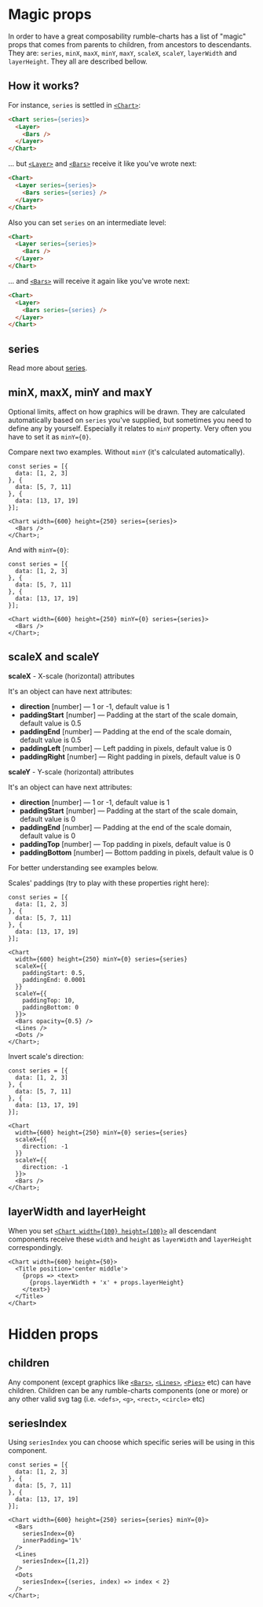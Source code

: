 # Magic props

In order to have a great composability rumble-charts has a list of "magic" props that comes from parents to children,
from ancestors to descendants. They are: `series`, `minX`, `maxX`, `minY`, `maxY`, `scaleX`, `scaleY`, 
`layerWidth` and `layerHeight`. They all are described bellow.

## How it works?

For instance, `series` is settled in [`<Chart>`](#Chart):  

```html
<Chart series={series}>
  <Layer>
    <Bars />
  </Layer>
</Chart>
```

... but [`<Layer>`](#Layer) and [`<Bars>`](#Bars) receive it like you've wrote next:
 
```html
<Chart>
  <Layer series={series}>
    <Bars series={series} />
  </Layer>
</Chart>
```

Also you can set `series` on an intermediate level:

```html
<Chart>
  <Layer series={series}>
    <Bars />
  </Layer>
</Chart>
```

... and [`<Bars>`](#Bars) will receive it again like you've wrote next:

```html
<Chart>
  <Layer>
    <Bars series={series} />
  </Layer>
</Chart>
```

## series

Read more about [series](#Series).

## minX, maxX, minY and maxY

Optional limits, affect on how graphics will be drawn. They are calculated 
automatically based on `series` you've supplied, but sometimes you need to define 
any by yourself. Especially it relates to `minY` property. Very often you have to set it as `minY={0}`.

Compare next two examples. Without `minY` (it's calculated automatically).

```
const series = [{
  data: [1, 2, 3]
}, {
  data: [5, 7, 11]
}, {
  data: [13, 17, 19]
}];

<Chart width={600} height={250} series={series}>
  <Bars />
</Chart>;
```

And with `minY={0}`:

```
const series = [{
  data: [1, 2, 3]
}, {
  data: [5, 7, 11]
}, {
  data: [13, 17, 19]
}];

<Chart width={600} height={250} minY={0} series={series}>
  <Bars />
</Chart>;
```
## scaleX and scaleY

**scaleX** - X-scale (horizontal) attributes

It's an object can have next attributes:
- **direction** [number] — 1 or -1, default value is 1
- **paddingStart** [number] — Padding at the start of the scale domain, default value is 0.5
- **paddingEnd** [number] — Padding at the end of the scale domain, default value is 0.5
- **paddingLeft** [number] — Left padding in pixels, default value is 0
- **paddingRight** [number] — Right padding in pixels, default value is 0

**scaleY** - Y-scale (horizontal) attributes

It's an object can have next attributes:
- **direction** [number] — 1 or -1, default value is 1
- **paddingStart** [number] — Padding at the start of the scale domain, default value is 0
- **paddingEnd** [number] — Padding at the end of the scale domain, default value is 0
- **paddingTop** [number] — Top padding in pixels, default value is 0
- **paddingBottom** [number] — Bottom padding in pixels, default value is 0

For better understanding see examples below.

Scales' paddings (try to play with these properties right here):

```
const series = [{
  data: [1, 2, 3]
}, {
  data: [5, 7, 11]
}, {
  data: [13, 17, 19]
}];

<Chart 
  width={600} height={250} minY={0} series={series}
  scaleX={{
    paddingStart: 0.5, 
    paddingEnd: 0.0001
  }}
  scaleY={{
    paddingTop: 10, 
    paddingBottom: 0
  }}>
  <Bars opacity={0.5} />
  <Lines />
  <Dots />
</Chart>;
```

Invert scale's direction:

```
const series = [{
  data: [1, 2, 3]
}, {
  data: [5, 7, 11]
}, {
  data: [13, 17, 19]
}];

<Chart 
  width={600} height={250} minY={0} series={series}
  scaleX={{
    direction: -1
  }}
  scaleY={{
    direction: -1
  }}>
  <Bars />
</Chart>;
```
## layerWidth and layerHeight

When you set [`<Chart width={100} height={100}>`](#Chart) all descendant components receive these `width` and `height`
as `layerWidth` and `layerHeight` correspondingly.
 
```
<Chart width={600} height={50}>
  <Title position='center middle'>
    {props => <text>
      {props.layerWidth + 'x' + props.layerHeight}
    </text>} 
  </Title>
</Chart>
```

# Hidden props

## children

Any component (except graphics like [`<Bars>`](#Bars), [`<Lines>`](#Lines), [`<Pies>`](#Pies) etc) can have children.
Children can be any rumble-charts components (one or more) or any other valid svg tag 
(i.e. `<defs>`, `<g>`, `<rect>`, `<circle>` etc)

## seriesIndex

Using `seriesIndex` you can choose which specific series will be using in this component. 

```
const series = [{
  data: [1, 2, 3]
}, {
  data: [5, 7, 11]
}, {
  data: [13, 17, 19]
}];

<Chart width={600} height={250} series={series} minY={0}>
  <Bars
    seriesIndex={0}
    innerPadding='1%'
  />
  <Lines
    seriesIndex={[1,2]}
  />
  <Dots
    seriesIndex={(series, index) => index < 2}
  />
</Chart>;
```
